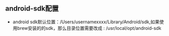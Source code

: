 ##  android-sdk配置

-  android sdk默认位置：/Users/usernamexxxx/Library/Android/sdk,如果使用brew安装的的sdk，那么目录位置需要改成 : /usr/local/opt/android-sdk

  
